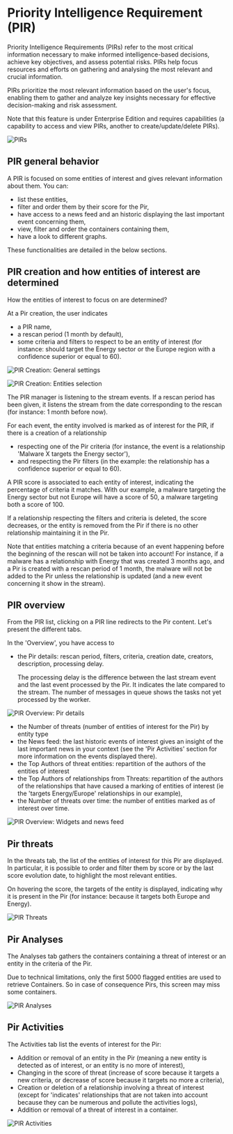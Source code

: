 # Priority Intelligence Requirement (PIR)

Priority Intelligence Requirements (PIRs) refer to the most critical information necessary to make informed intelligence-based decisions, achieve key objectives, and assess potential risks. PIRs help focus resources and efforts on gathering and analysing the most relevant and crucial information.

PIRs prioritize the most relevant information based on the user's focus, enabling them to gather and analyze key insights necessary for effective decision-making and risk assessment.

Note that this feature is under Enterprise Edition and requires capabilities (a capability to access and view PIRs, another to create/update/delete PIRs).

![PIRs](assets/pirs.png)

## PIR general behavior

A PIR is focused on some entities of interest and gives relevant information about them. You can:
- list these entities,
- filter and order them by their score for the Pir,
- have access to a news feed and an historic displaying the last important event concerning them,
- view, filter and order the containers containing them,
- have a look to different graphs.

These functionalities are detailed in the below sections.

## PIR creation and how entities of interest are determined

How the entities of interest to focus on are determined?

At a Pir creation, the user indicates
- a PIR name,
- a rescan period (1 month by default),
- some criteria and filters to respect to be an entity of interest (for instance: should target the Energy sector or the Europe region with a confidence superior or equal to 60).

![PIR Creation: General settings](assets/pir-creation-1.png)

![PIR Creation: Entities selection](assets/pir-creation-2.png)


The PIR manager is listening to the stream events. If a rescan period has been given, it listens the stream from the date corresponding to the rescan (for instance: 1 month before now).

For each event, the entity involved is marked as of interest for the PIR, if there is a creation of a relationship
- respecting one of the Pir criteria (for instance, the event is a relationship 'Malware X targets the Energy sector'),
- and respecting the Pir filters (in the example: the relationship has a confidence superior or equal to 60).

A PIR score is associated to each entity of interest, indicating the percentage of criteria it matches.
With our example, a malware targeting the Energy sector but not Europe will have a score of 50, a malware targeting both a score of 100.

If a relationship respecting the filters and criteria is deleted, the score decreases, or the entity is removed from the Pir if there is no other relationship maintaining it in the Pir.

Note that entities matching a criteria because of an event happening before the beginning of the rescan will not be taken into account!
For instance, if a malware has a relationship with Energy that was created 3 months ago, and a Pir is created with a rescan period of 1 month, the malware will not be added to the Pir unless the relationship is updated (and a new event concerning it show in the stream).

## PIR overview

From the PIR list, clicking on a PIR line redirects to the Pir content. Let's present the different tabs.

In the 'Overview', you have access to
- the Pir details: rescan period, filters, criteria, creation date, creators, description, processing delay.

    The processing delay is the difference between the last stream event and the last event processed by the Pir. It indicates the late compared to the stream.
    The number of messages in queue shows the tasks not yet processed by the worker.

![PIR Overview: Pir details](assets/pir-overview-details.png)


- the Number of threats (number of entities of interest for the Pir) by entity type
- the News feed: the last historic events of interest gives an insight of the last important news in your context (see the 'Pir Activities' section for more information on the events displayed there).
- the Top Authors of threat entities: repartition of the authors of the entities of interest
- the Top Authors of relationships from Threats: repartition of the authors of the relationships that have caused a marking of entities of interest (ie the 'targets Energy/Europe' relationships in our example),
- the Number of threats over time: the number of entities marked as of interest over time.

![PIR Overview: Widgets and news feed](assets/pir-overview-widgets.png)


## Pir threats

In the threats tab, the list of the entities of interest for this Pir are displayed.
In particular, it is possible to order and filter them by score or by the last score evolution date, to highlight the most relevant entities.

On hovering the score, the targets of the entity is displayed, indicating why it is present in the Pir (for instance: because it targets both Europe and Energy).

![PIR Threats](assets/pir-threats.png)



## Pir Analyses

The Analyses tab gathers the containers containing a threat of interest or an entity in the criteria of the Pir.

Due to technical limitations, only the first 5000 flagged entities are used to retrieve Containers. So in case of consequence Pirs, this screen may miss some containers.

![PIR Analyses](assets/pir-analyses.png)


## Pir Activities

The Activities tab list the events of interest for the Pir:
- Addition or removal of an entity in the Pir (meaning a new entity is detected as of interest, or an entity is no more of interest),
- Changing in the score of threat (increase of score because it targets a new criteria, or decrease of score because it targets no more a criteria),
- Creation or deletion of a relationship involving a threat of interest (except for 'indicates' relationships that are not taken into account because they can be numerous and pollute the activities logs),
- Addition or removal of a threat of interest in a container.

![PIR Activities](assets/pir-activities.png)
